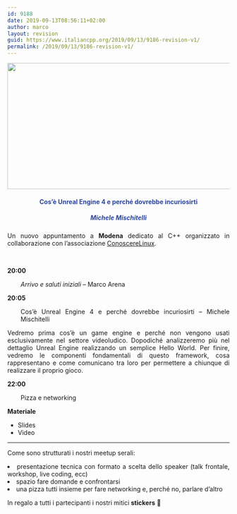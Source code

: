 ```yaml
---
id: 9188
date: 2019-09-13T08:56:11+02:00
author: marco
layout: revision
guid: https://www.italiancpp.org/2019/09/13/9186-revision-v1/
permalink: /2019/09/13/9186-revision-v1/
---
```

<img loading="lazy" class="aligncenter wp-image-9187 " src="https://www.italiancpp.org/wp-content/uploads/2019/09/banner_meetupMo1019.png" alt="" width="572" height="286" srcset="http://192.168.64.2/wordpress/wp-content/uploads/2019/09/banner_meetupMo1019.png 1024w, http://192.168.64.2/wordpress/wp-content/uploads/2019/09/banner_meetupMo1019-300x150.png 300w, http://192.168.64.2/wordpress/wp-content/uploads/2019/09/banner_meetupMo1019-768x384.png 768w, http://192.168.64.2/wordpress/wp-content/uploads/2019/09/banner_meetupMo1019-600x300.png 600w" sizes="(max-width: 572px) 100vw, 572px" />

<h4 style="text-align: center;">
  <span style="color: #2945a4;">Cos&#8217;è Unreal Engine 4 e perché dovrebbe incuriosirti</span>
</h4>

<h5 style="text-align: center;">
  <span style="color: #2945a4;"><em>Michele Mischitelli<br /> </em></span>
</h5>

<p style="text-align: justify;">
  Un nuovo appuntamento a <strong>Modena</strong> dedicato al C++ organizzato in collaborazione con l&#8217;associazione <a href="http://conoscerelinux.org">ConoscereLinux</a>.
</p>

<p style="text-align: justify;">
  <span style="color: #ffffff;"> </span>
</p>

<p style="text-align: justify;">
  <strong>20:00</strong>
</p>

<p style="text-align: justify; padding-left: 30px;">
  <em>Arrivo e saluti iniziali</em> &#8211; Marco Arena
</p>

<p style="text-align: justify;">
  <strong>20:05</strong>
</p>

<p style="text-align: justify; padding-left: 30px;">
  Cos&#8217;è Unreal Engine 4 e perché dovrebbe incuriosirti &#8211; Michele Mischitelli
</p>

<p style="text-align: justify;">
  Vedremo prima cos&#8217;è un game engine e perché non vengono usati esclusivamente nel settore videoludico. Dopodiché analizzeremo più nel dettaglio Unreal Engine realizzando un semplice Hello World. Per finire, vedremo le componenti fondamentali di questo framework, cosa rappresentano e come comunicano tra loro per permettere a chiunque di realizzare il proprio gioco.
</p>

**22:00**

<p style="padding-left: 30px;">
  Pizza e networking
</p>

**Materiale**

  * Slides
  * Video

* * *

<p style="text-align: justify;">
  Come sono strutturati i nostri meetup serali:
</p>

<li style="text-align: justify;">
  presentazione tecnica con formato a scelta dello speaker (talk frontale, workshop, live coding, ecc)
</li>
<li style="text-align: justify;">
  spazio fare domande e confrontarsi
</li>
<li style="text-align: justify;">
  una pizza tutti insieme per fare networking e, perché no, parlare d&#8217;altro
</li>

In regalo a tutti i partecipanti i nostri mitici **stickers** 🙂